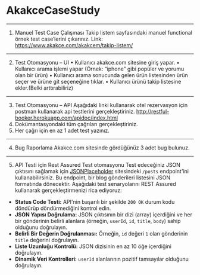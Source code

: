 # AkakceCaseStudy
---
1. Manuel Test Case Çalışması
Takip listem sayfasındaki manuel functional örnek test case’lerini çıkarınız.
Link: https://www.akakce.com/akakcem/takip-listem/
---
2. Test Otomasyonu – UI
• Kullanıcı akakce.com sitesine giriş yapar.
• Kullanıcı arama işlemi yapar (Örnek: “iphone” gibi popüler ve yorumu olan bir ürün)
• Kullanıcı arama sonucunda gelen ürün listesinden ürün seçer ve ürüne git seçeneğine
tıklar.
• Kullanıcı ürünü takip listesine ekler.(Belki arttırabiliriz)
---
3. Test Otomasyonu – API
Aşağıdaki linki kullanarak otel rezervasyon için postman kullanarak api testlerini
gerçekleştiriniz. http://restful-booker.herokuapp.com/apidoc/index.html
1. Dokümantasyondaki tüm çağrıları gerçekleştiriniz.
2. Her çağrı için en az 1 adet test yazınız.
---
4. Bug Raporlama
Akakce.com sitesinde gördüğünüz 3 adet bug bulunuz.
---
5. API Testi için Rest Assured Test otomasyonu
Test edeceğiniz JSON çıktısını sağlamak için
[JSONPlaceholder](https://jsonplaceholder.typicode.com/) sitesindeki `/posts` endpoint'ini
kullanabilirsiniz. Bu endpoint, bir blog gönderileri listesini JSON formatında dönecektir.
Aşağıdaki test senaryolarını REST Assured kullanarak gerçekleştirmenizi rica ediyoruz:
- **Status Code Testi:** API'nin başarılı bir şekilde `200 OK` durum kodu döndürüp
döndürmediğini kontrol edin.
- **JSON Yapısı Doğrulama:** JSON çıktısının bir dizi (array) içerdiğini ve her bir gönderinin belirli
alanlara (örneğin, `userId`, `id`, `title`, `body`) sahip olduğunu doğrulayın.
- **Belirli Bir Değerin Doğrulanması:** Örneğin, `id` değeri `1` olan gönderinin `title` değerini
doğrulayın.
- **Liste Uzunluğu Kontrolü:** JSON dizisinin en az 10 öğe içerdiğini doğrulayın.
- **Dinamik Veri Kontrolleri:** `userId` alanlarının pozitif tamsayılar olduğunu doğrulayın.

